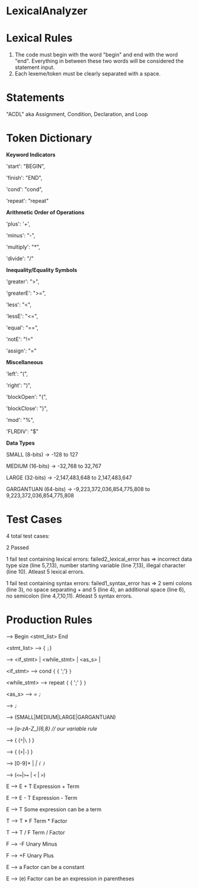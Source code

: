 # LexicalAnalyzer

# Lexical Rules

1) The code must begin with the word "begin" and end with the word "end". Everything in between these two words will be considered the statement input.
2) Each lexeme/token must be clearly separated with a space.

# Statements

"ACDL" aka Assignment, Condition, Declaration, and Loop

# Token Dictionary

**Keyword Indicators**

'start': "BEGIN",

'finish': "END",

'cond': "cond",

'repeat': "repeat"

**Arithmetic Order of Operations**

'plus': '+',

'minus': "-",

'multiply': "*",

'divide': "/"

**Inequality/Equality Symbols**

'greater': ">",

'greaterE': ">=",

'less': "<",

'lessE': "<=",

'equal': "==",

'notE': "!="

'assign': "="

**Miscellaneous**

'left': "(",

'right': ")",

'blockOpen': "{",

'blockClose': "}",

'mod': "%",

'FLRDIV': "$"

**Data Types**

SMALL (8-bits) -> -128 to 127

MEDIUM (16-bits) -> -32,768 to 32,767

LARGE (32-bits) -> -2,147,483,648 to 2,147,483,647

GARGANTUAN (64-bits) -> -9,223,372,036,854,775,808 to 9,223,372,036,854,775,808

# Test Cases

4 total test cases:

2 Passed

1 fail test containing lexical errors: failed2_lexical_error has => incorrect data type size (line 5,7,13), number starting variable (line 7,13), illegal character (line 10). Atleast 5 lexical errors.

1 fail test containing syntax errors: failed1_syntax_error has => 2 semi colons (line 3), no space separating + and 5 (line 4), an additional space (line 6), no semicolon (line 4,7,10,11). Atleast 5 syntax errors.



# Production Rules

<Program> --> Begin <stmt_list> End

<stmt_list> --> {<stmt> `;`}

<stmt> --> <if_stmt> | <while_stmt> | <as_s>  | <declaration>

<if_stmt> --> cond <bool> `{` { <stmt> ';'} `}`

<while_stmt> --> repeat `{` <bool> { <stmt> ';' } `}`

<as_s> --> <var> = <expression> `;`

<declaration> --> <datatype> <var> `;`

<datatype> --> (SMALL|MEDIUM|LARGE|GARGANTUAN)

<var> -->  [a-zA-Z_]{6,8} // our variable rule

<expression> --> <term> { (`*`|`\` ) <term> }

<term> --> <term> { (`+`|`-`) <term> }

<factor> --> [0-9]+ | <var>  | `(` <expression> `)`

<bool> --> <expression> (`<=`|`>=` | `<` | `>`) <expression>

E --> E + T             Expression + Term

E --> E - T             Expression - Term

E --> T                 Some expression can be a term

T --> T * F             Term * Factor

T --> T / F             Term / Factor

F --> -F                Unary Minus

F --> +F                Unary Plus

E --> a                 Factor can be a constant

E --> (e)               Factor can be an expression in parentheses


